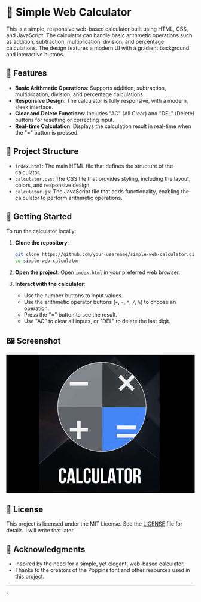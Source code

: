 # 🧮 Simple Web Calculator

This is a simple, responsive web-based calculator built using HTML, CSS, and JavaScript. The calculator can handle basic arithmetic operations such as addition, subtraction, multiplication, division, and percentage calculations. The design features a modern UI with a gradient background and interactive buttons.

## 🌟 Features

- **Basic Arithmetic Operations**: Supports addition, subtraction, multiplication, division, and percentage calculations.
- **Responsive Design**: The calculator is fully responsive, with a modern, sleek interface.
- **Clear and Delete Functions**: Includes "AC" (All Clear) and "DEL" (Delete) buttons for resetting or correcting input.
- **Real-time Calculation**: Displays the calculation result in real-time when the "=" button is pressed.

## 📂 Project Structure

- `index.html`: The main HTML file that defines the structure of the calculator.
- `calculator.css`: The CSS file that provides styling, including the layout, colors, and responsive design.
- `calculator.js`: The JavaScript file that adds functionality, enabling the calculator to perform arithmetic operations.

## 🚀 Getting Started

To run the calculator locally:

1. **Clone the repository**:
   ```bash
   git clone https://github.com/your-username/simple-web-calculator.git
   cd simple-web-calculator
   ```

2. **Open the project**:
   Open `index.html` in your preferred web browser.

3. **Interact with the calculator**:
   - Use the number buttons to input values.
   - Use the arithmetic operator buttons (`+`, `-`, `*`, `/`, `%`) to choose an operation.
   - Press the "=" button to see the result.
   - Use "AC" to clear all inputs, or "DEL" to delete the last digit.

## 🖼️ Screenshot

![Calculator Screenshot](calculator.PNG)

## 📜 License

This project is licensed under the MIT License. See the [LICENSE](LICENSE) file for details.
i will write that later
## 🙌 Acknowledgments

- Inspired by the need for a simple, yet elegant, web-based calculator.
- Thanks to the creators of the Poppins font and other resources used in this project.

---

!
